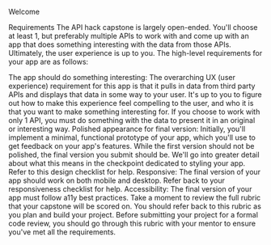 Welcome 





Requirements
The API hack capstone is largely open-ended. You'll choose at least 1, but preferably multiple APIs to work with and come up with an app that does something interesting with the data from those APIs. Ultimately, the user experience is up to you. The high-level requirements for your app are as follows:

The app should do something interesting: The overarching UX (user experience) requirement for this app is that it pulls in data from third party APIs and displays that data in some way to your user. It's up to you to figure out how to make this experience feel compelling to the user, and who it is that you want to make something interesting for. If you choose to work with only 1 API, you must do something with the data to present it in an original or interesting way.
Polished appearance for final version: Initially, you'll implement a minimal, functional prototype of your app, which you'll use to get feedback on your app's features. While the first version should not be polished, the final version you submit should be. We'll go into greater detail about what this means in the checkpoint dedicated to styling your app.
Refer to this design checklist for help.
Responsive: The final version of your app should work on both mobile and desktop.
Refer back to your responsiveness checklist for help.
Accessibility: The final version of your app must follow a11y best practices.
Take a moment to review the full rubric that your capstone will be scored on. You should refer back to this rubric as you plan and build your project. Before submitting your project for a formal code review, you should go through this rubric with your mentor to ensure you've met all the requirements.

